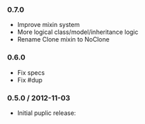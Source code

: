 ### 0.7.0
* Improve mixin system
* More logical class/model/inheritance logic
* Rename Clone mixin to NoClone

### 0.6.0
* Fix specs
* Fix #dup

### 0.5.0 / 2012-11-03

* Initial puplic release:
